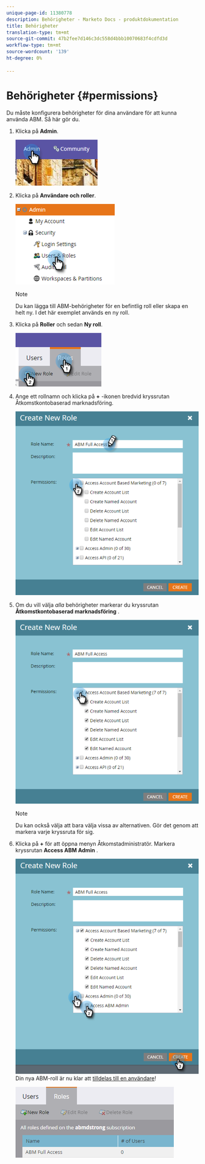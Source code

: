 ```yaml
---
unique-page-id: 11380778
description: Behörigheter - Marketo Docs - produktdokumentation
title: Behörigheter
translation-type: tm+mt
source-git-commit: 47b2fee7d146c3dc558d4bbb10070683f4cdfd3d
workflow-type: tm+mt
source-wordcount: '139'
ht-degree: 0%

---
```



# Behörigheter {#permissions}

Du måste konfigurera behörigheter för dina användare för att kunna använda ABM. Så här gör du.

1. Klicka på **Admin**.

   ![](assets/one-2.png)

1. Klicka på **Användare och roller**.

   ![](assets/two-2.png)

   >[!NOTE]
   >
   >Du kan lägga till ABM-behörigheter för en befintlig roll eller skapa en helt ny. I det här exemplet används en ny roll.

1. Klicka på **Roller** och sedan **Ny roll**.

   ![](assets/three-2.png)

1. Ange ett rollnamn och klicka på **+** -ikonen bredvid kryssrutan Åtkomstkontobaserad marknadsföring.

   ![](assets/four-1.png)

1. Om du vill välja *alla* behörigheter markerar du kryssrutan **Åtkomstkontobaserad marknadsföring** .

   ![](assets/five-1.png)

   >[!NOTE]
   >
   >Du kan också välja att bara välja vissa av alternativen. Gör det genom att markera varje kryssruta för sig.

1. Klicka på **+** för att öppna menyn Åtkomstadministratör. Markera kryssrutan **Access ABM Admin** .

   ![](assets/six-1.png)\
   Din nya ABM-roll är nu klar att [tilldelas till en användare](http://docs.marketo.com/display/public/DOCS/Managing+User+Roles+and+Permissions#ManagingUserRolesandPermissions-AssignRolestoaUser)!

   ![](assets/seven.png)

